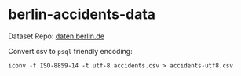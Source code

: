 # berlin-accidents-data


Dataset Repo: [daten.berlin.de](https://daten.berlin.de/datensaetze/strassenverkehrsunf%C3%A4lle-nach-unfallort-berlin-2019)

Convert csv to `psql` friendly encoding:

`iconv -f ISO-8859-14 -t utf-8 accidents.csv > accidents-utf8.csv`
